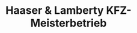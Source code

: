 ---
title: "Haaser & Lamberty KFZ-Meisterbetrieb"
url: /swisttal/haaser-und-lamberty-kfz-meisterbetrieb/
shop: Autowerkstatt
---